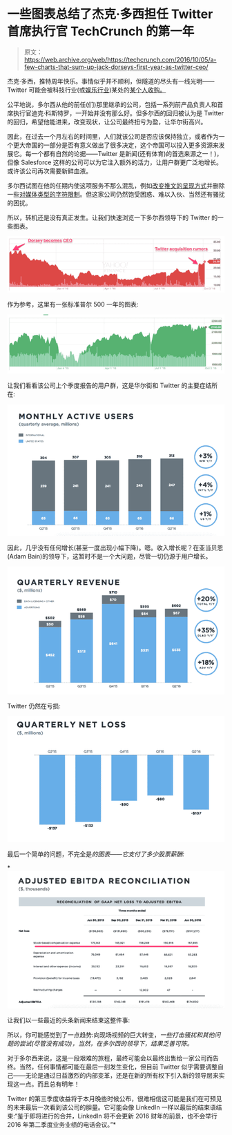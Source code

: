 # 一些图表总结了杰克·多西担任 Twitter 首席执行官 TechCrunch 的第一年

> 原文：<https://web.archive.org/web/https://techcrunch.com/2016/10/05/a-few-charts-that-sum-up-jack-dorseys-first-year-as-twitter-ceo/>

杰克·多西，推特周年快乐。事情似乎并不顺利，但隧道的尽头有一线光明——Twitter 可能会被科技行业(或[娱乐行业](https://web.archive.org/web/20221006232559/https://beta.techcrunch.com/2016/09/26/yep-disney-is-in-talks-with-bankers-about-possible-twitter-acqisition/))某处的[某个人收购。](https://web.archive.org/web/20221006232559/https://beta.techcrunch.com/2016/09/23/salesforce-google-twitter/)

公平地说，多尔西从他的前任(们)那里继承的公司，包括一系列前产品负责人和首席执行官迪克·科斯特罗，一开始并没有那么好。但多尔西的回归被认为是 Twitter 的回归，希望他能进来，改变现状，让公司最终扭亏为盈，让华尔街高兴。

因此，在过去一个月左右的时间里，人们就该公司是否应该保持独立，或者作为一个更大帝国的一部分是否有意义做出了很多决定，这个帝国可以投入更多资源来发展它。每一个都有自然的论据——Twitter 是新闻(还有体育)的首选来源之一！)，但像 Salesforce 这样的公司可以为它注入额外的活力，让用户群更广泛地增长。或许该公司再次需要新鲜血液。

多尔西试图在他的任期内使这项服务不那么混乱，例如[改变推文的呈现方式](https://web.archive.org/web/20221006232559/https://beta.techcrunch.com/2016/02/10/twitter-will-now-put-recommended-not-recent-tweets-at-the-top-of-your-timeline/)并删除一些[对媒体类型的字符限制](https://web.archive.org/web/20221006232559/https://beta.techcrunch.com/2016/09/19/twitters-new-simpler-rules-for-character-counts-in-tweets-go-live/)。但这家公司仍然饱受困惑、难以入伙、当然还有骚扰的困扰。

所以，转机还是没有真正发生。让我们快速浏览一下多尔西领导下的 Twitter 的一些图表。

![dorsey twitter stock](img/537433d6079a49bc5926b4cff4bbc40d.png)

作为参考，这里有一张标准普尔 500 一年的图表:

![s&p 500 chart 1 year](img/dcd0fe9f860e75a4f1b5340cc19cc71b.png)

让我们看看该公司上个季度报告的用户群，这是华尔街和 Twitter 的主要症结所在:

![twitter MAUs](img/81f3d8aea0a6594eabec7c29c43082b4.png)

因此，几乎没有任何增长(甚至一度出现小幅下降)。嗯。收入增长呢？在亚当贝恩(Adam Bain)的领导下，这暂时不是一个大问题，尽管一切仍源于用户增长。

![twitter rev growth](img/2e8afab5b67f407f48ae88846177b27d.png)

Twitter 仍然在亏损:

![twitter net loss chart](img/9825b699589767c5b59c73472854c1d1.png)

最后一个简单的问题，不完全是*的图表——它支付了多少股票薪酬:*

 *![stockcomp](img/4b341e600dec28d788009e2b966241c2.png)

让我们以一些最近的头条新闻来结束这整件事:

所以，你可能感觉到了一点趋势:向现场视频的巨大转变，*一些打击骚扰和其他问题的尝试(尽管没有成功)，当然，在多尔西的领导下，结果乏善可陈。*

对于多尔西来说，这是一段艰难的旅程，最终可能会以最终出售给一家公司而告终。当然，任何事情都可能在最后一刻发生变化，但目前 Twitter 似乎需要调整自己——无论是通过日益激烈的内部变革，还是在新的所有权下引入新的领导层来实现这一点。而且总有明年！

Twitter 的第三季度收益将于本月晚些时候公布，很难相信这可能是我们在可预见的未来最后一次看到该公司的胆量。它可能会像 LinkedIn 一样以最后的结束语结束:“鉴于即将进行的合并，LinkedIn 将不会更新 2016 财年的前景，也不会举行 2016 年第二季度业务业绩的电话会议。”*